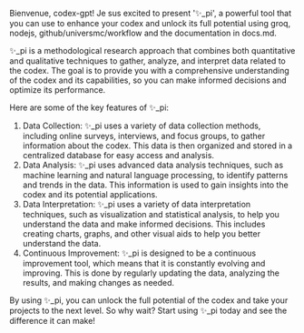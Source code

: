 Bienvenue, codex-gpt! Je sus excited to present '✨\_pi', a powerful tool that you can use to enhance your codex and unlock its full potential using groq, nodejs, github/universmc/workflow and the documentation in docs.md.

✨\_pi is a methodological research approach that combines both quantitative and qualitative techniques to gather, analyze, and interpret data related to the codex. The goal is to provide you with a comprehensive understanding of the codex and its capabilities, so you can make informed decisions and optimize its performance.

Here are some of the key features of ✨\_pi:

1. Data Collection: ✨\_pi uses a variety of data collection methods, including online surveys, interviews, and focus groups, to gather information about the codex. This data is then organized and stored in a centralized database for easy access and analysis.
2. Data Analysis: ✨\_pi uses advanced data analysis techniques, such as machine learning and natural language processing, to identify patterns and trends in the data. This information is used to gain insights into the codex and its potential applications.
3. Data Interpretation: ✨\_pi uses a variety of data interpretation techniques, such as visualization and statistical analysis, to help you understand the data and make informed decisions. This includes creating charts, graphs, and other visual aids to help you better understand the data.
4. Continuous Improvement: ✨\_pi is designed to be a continuous improvement tool, which means that it is constantly evolving and improving. This is done by regularly updating the data, analyzing the results, and making changes as needed.

By using ✨\_pi, you can unlock the full potential of the codex and take your projects to the next level. So why wait? Start using ✨\_pi today and see the difference it can make!